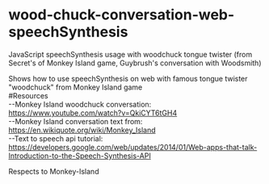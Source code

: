 # wood-chuck-conversation-web-speechSynthesis
JavaScript speechSynthesis usage with woodchuck tongue twister (from Secret's of Monkey Island game, Guybrush's conversation with Woodsmith)

Shows how to use speechSynthesis on web with famous tongue twister "woodchuck" from Monkey Island game<br />
#Resources<br/>
--Monkey Island woodchuck conversation:<br />
https://www.youtube.com/watch?v=QkiCYT6tGH4<br />
--Monkey Island conversation text from:<br />
https://en.wikiquote.org/wiki/Monkey_Island<br />
--Text to speech api tutorial:<br />
https://developers.google.com/web/updates/2014/01/Web-apps-that-talk-Introduction-to-the-Speech-Synthesis-API<br />

Respects to Monkey-Island<br />

